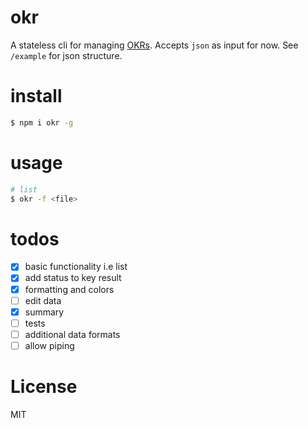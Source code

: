 # okr
A stateless cli for managing [OKRs](https://en.wikipedia.org/wiki/OKR). Accepts `json` as input for now. See `/example` for json structure.

# install
```bash
$ npm i okr -g
```

# usage
```bash
# list
$ okr -f <file>
```

# todos
- [x] basic functionality i.e list
- [x] add status to key result
- [x] formatting and colors
- [ ] edit data
- [x] summary
- [ ] tests
- [ ] additional data formats
- [ ] allow piping

# License
MIT
